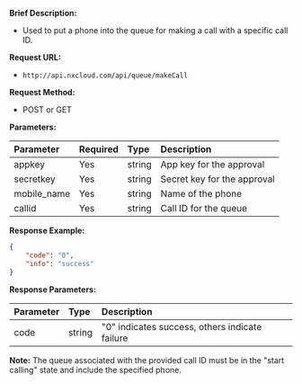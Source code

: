 **Brief Description:**
- Used to put a phone into the queue for making a call with a specific call ID.

**Request URL:**
- `http://api.nxcloud.com/api/queue/makeCall`

**Request Method:**
- POST or GET

**Parameters:**

| Parameter | Required | Type   | Description              |
|:----------|:---------|:-------|:-------------------------|
| appkey    | Yes      | string | App key for the approval |
| secretkey | Yes      | string | Secret key for the approval |
| mobile_name | Yes   | string | Name of the phone |
| callid    | Yes      | string | Call ID for the queue     |

**Response Example:**

```json
{
    "code": "0",
    "info": "success"
}
```

**Response Parameters:**

| Parameter | Type   | Description                          |
|:----------|:-------|:-------------------------------------|
| code      | string | "0" indicates success, others indicate failure |

**Note:**
The queue associated with the provided call ID must be in the "start calling" state and include the specified phone.